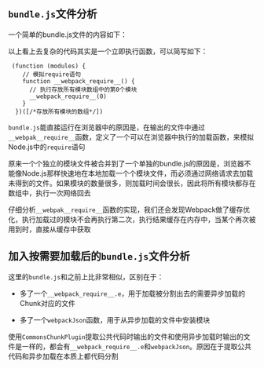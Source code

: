 ## `bundle.js`文件分析

一个简单的bundle.js文件的内容如下：

以上看上去复杂的代码其实是一个立即执行函数，可以简写如下：

```
 (function (modules) {
    // 模拟require语句
    function __webpack_require__() {
      // 执行存放所有模块数组中的第0个模块
      __webpack_require__(0)
    }
  })([/*存放所有模块的数组*/])

```

`bundle.js`能直接运行在浏览器中的原因是，在输出的文件中通过`__webpak__require__`函数，定义了一个可以在浏览器中执行的加载函数，来模拟Node.js中的`require`语句

原来一个个独立的模块文件被合并到了一个单独的bundle.js的原因是，浏览器不能像Node.js那样快速地在本地加载一个个模块文件，而必须通过网络请求去加载未得到的文件。如果模块的数量很多，则加载时间会很长，因此将所有模块都存在数组中，执行一次网络回去

仔细分析`__webpak__require__`函数的实现，我们还会发现Webpack做了缓存优化，执行加载过的模块不会再执行第二次，执行结果缓存在内存中，当某个再次被用到时，直接从缓存中获取

## 加入按需要加载后的`bundle.js`文件分析

这里的`bundle.js`和之前上比非常相似，区别在于：

- 多了一个`__webpack_require__.e`，用于加载被分割出去的需要异步加载的Chunk对应的文件

- 多了一个`webpackJson`函数，用于从异步加载的文件中安装模块

使用`CommonsChunkPlugin`提取公共代码时输出的文件和使用异步加载时输出的文件是一样的，都会有`__webpack_require__.e`和`webpackJson`。原因在于提取公共代码和异步加载在本质上都代码分割
